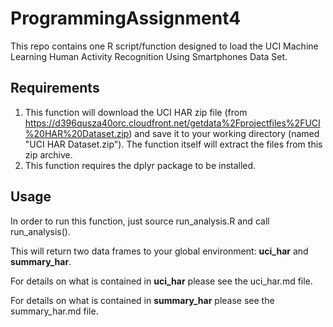 # ProgrammingAssignment4
This repo contains one R script/function designed to load the UCI Machine Learning Human Activity Recognition Using Smartphones Data Set.

## Requirements
1. This function will download the UCI HAR zip file (from https://d396qusza40orc.cloudfront.net/getdata%2Fprojectfiles%2FUCI%20HAR%20Dataset.zip) and save it to your working directory (named "UCI HAR Dataset.zip"). The function itself will extract the files from this zip archive.
2. This function requires the dplyr package to be installed.

## Usage
In order to run this function, just source run_analysis.R and call run_analysis().

This will return two data frames to your global environment: **uci_har** and **summary_har**.

For details on what is contained in **uci_har** please see the uci_har.md file.

For details on what is contained in **summary_har** please see the summary_har.md file.
